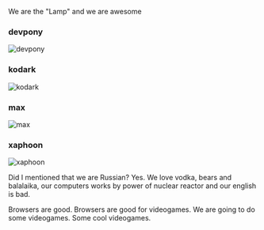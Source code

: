 We are the "Lamp" and we are awesome

### devpony ###
![devpony](http://habrastorage.org/files/620/b49/d58/620b49d587b745ddac82bb10a746abf8.jpg)
### kodark ###
![kodark](http://habrastorage.org/files/b0b/a6f/61e/b0ba6f61e1654aa9bd7a347c1f9dcacb.jpg)
### max ###
![max](http://habrastorage.org/files/240/dbd/331/240dbd33130c4af8b256bb75a2fa14f6.jpg)
### xaphoon ###
![xaphoon](http://habrastorage.org/files/505/8e2/efe/5058e2efeaeb4812aef90b53e1e5a419.jpg)

Did I mentioned that we are Russian? Yes. We love vodka, bears and balalaika, our computers works by power of nuclear reactor and our english is bad. 

Browsers are good. Browsers are good for videogames. We are going to do some videogames. Some cool videogames.